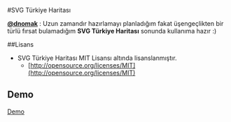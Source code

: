 #SVG Türkiye Haritası

**[@dnomak](https://github.com/dnomak)** : Uzun zamandır hazırlamayı planladığım fakat üşengeçlikten bir türlü fırsat bulamadığım **SVG Türkiye Haritası** sonunda kullanıma hazır :)

##Lisans
- SVG Türkiye Haritası MIT Lisansı altında lisanslanmıştır.
  - [http://opensource.org/licenses/MIT](http://opensource.org/licenses/MIT)

## Demo
[Demo](http://guneysus.github.io/turkiye-haritasi/)
